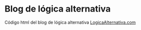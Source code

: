 # Blog de lógica alternativa
Código html del blog de lógica alternativa [LogicaAlternativa.com](https://www.logicaalternativa.com)
